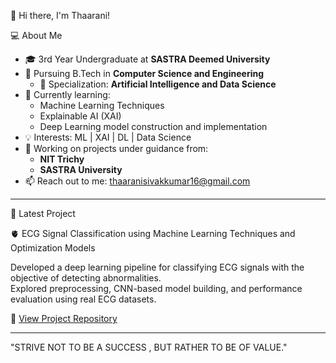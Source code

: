  👋 Hi there, I'm Thaarani!

 💻 About Me

- 🎓 3rd Year Undergraduate at **SASTRA Deemed University**
- 🧠 Pursuing B.Tech in **Computer Science and Engineering**  
  - 🎯 Specialization: **Artificial Intelligence and Data Science**
- 🌱 Currently learning:
  - Machine Learning Techniques
  - Explainable AI (XAI)
  - Deep Learning model construction and implementation
- 💡 Interests: ML | XAI | DL | Data Science
- 🔭 Working on projects under guidance from:
  - **NIT Trichy**
  - **SASTRA University**
- 📫 Reach out to me: [thaaranisivakkumar16@gmail.com](mailto:thaaranisivakkumar16@gmail.com)

---

 🧪 Latest Project

 🫀 ECG Signal Classification using Machine Learning Techniques and Optimization Models

Developed a deep learning pipeline for classifying ECG signals with the objective of detecting abnormalities.  
Explored preprocessing, CNN-based model building, and performance evaluation using real ECG datasets.

🔗 [View Project Repository](https://github.com/thaarani16/ECG-Classification-XGBoost)


---

 "STRIVE NOT TO BE A SUCCESS , BUT RATHER TO BE OF VALUE." 

